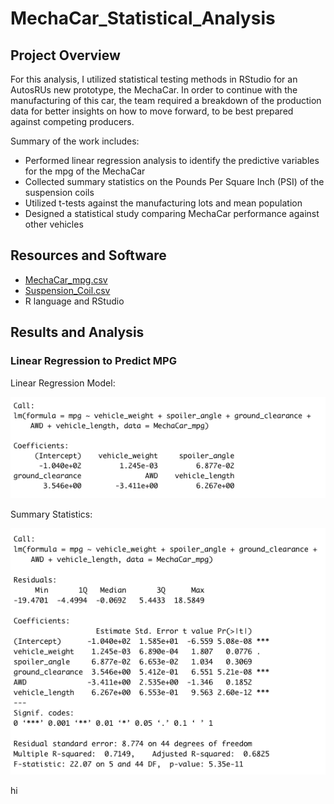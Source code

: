 # MechaCar_Statistical_Analysis
## Project Overview
For this analysis, I utilized statistical testing methods in RStudio for an AutosRUs new prototype, the MechaCar. In order to continue with the manufacturing of this car, the team required a breakdown of the production data for better insights on how to move forward, to be best prepared against competing producers. 

Summary of the work includes:
- Performed linear regression analysis to identify the predictive variables for the mpg of the MechaCar 
- Collected summary statistics on the Pounds Per Square Inch (PSI) of the suspension coils 
- Utilized t-tests against the manufacturing lots and mean population
- Designed a statistical study comparing MechaCar performance against other vehicles

## Resources and Software
- [MechaCar_mpg.csv](https://github.com/leilacf/MechaCar_Statistical_Analysis/blob/main/Data/MechaCar_mpg.csv)
- [Suspension_Coil.csv](https://github.com/leilacf/MechaCar_Statistical_Analysis/blob/main/Data/Suspension_Coil.csv)
- R language and RStudio

## Results and Analysis
### Linear Regression to Predict MPG

Linear Regression Model:

![This is an image](https://github.com/leilacf/MechaCar_Statistical_Analysis/blob/main/R%20Images/linear%20regression%20MechaCar_mpg.png)


Summary Statistics:

![This is an image](https://github.com/leilacf/MechaCar_Statistical_Analysis/blob/main/R%20Images/statistical%20summary%20MechaCar_mpg.png)

hi
